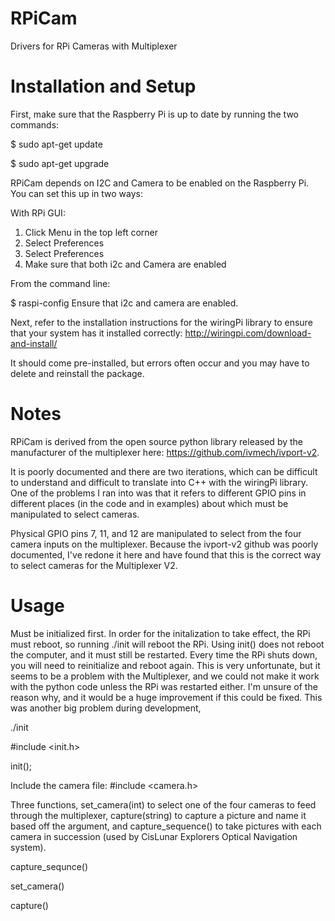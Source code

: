 # RPiCam
Drivers for RPi Cameras with Multiplexer

# Installation and Setup

First, make sure that the Raspberry Pi is up to date by running the two commands:

$ sudo apt-get update

$ sudo apt-get upgrade

RPiCam depends on I2C and Camera to be enabled on the Raspberry Pi. You can set this up in two ways:

With RPi GUI:

1) Click Menu in the top left corner
2) Select Preferences
3) Select Preferences
4) Make sure that both i2c and Camera are enabled

From the command line:

$ raspi-config
Ensure that i2c and camera are enabled.

Next, refer to the installation instructions for the wiringPi library to ensure that your system has it installed correctly: http://wiringpi.com/download-and-install/

It should come pre-installed, but errors often occur and you may have to delete and reinstall the package.


# Notes

RPiCam is derived from the open source python library released by the manufacturer of the multiplexer here: https://github.com/ivmech/ivport-v2.

It is poorly documented and there are two iterations, which can be difficult to understand and difficult to translate into C++ with the wiringPi library. One of the problems I ran into was that it refers to different GPIO pins in different places (in the code and in examples) about which must be manipulated to select cameras.

Physical GPIO pins 7, 11, and 12 are manipulated to select from the four camera inputs on the multiplexer. Because the ivport-v2 github was poorly documented, I've redone it here and have found that this is the correct way to select cameras for the Multiplexer V2.



# Usage

Must be initialized first. In order for the initalization to take effect, the RPi must reboot, so running ./init will reboot the RPi. Using init() does not reboot the computer, and it must still be restarted. Every time the RPi shuts down, you will need to reinitialize and reboot again. This is very unfortunate, but it seems to be a problem with the Multiplexer, and we could not make it work with the python code unless the RPi was restarted either. I'm unsure of the reason why, and it would be a huge improvement if this could be fixed. This was another big problem during development,

./init

#include <init.h>

init();



Include the camera file:
#include <camera.h>

Three functions, set_camera(int) to select one of the four cameras to feed through the multiplexer, capture(string) to capture a picture and name it based off the argument, and capture_sequence() to take pictures with each camera in succession (used by CisLunar Explorers Optical Navigation system).

capture_sequnce()

set_camera()

capture()


